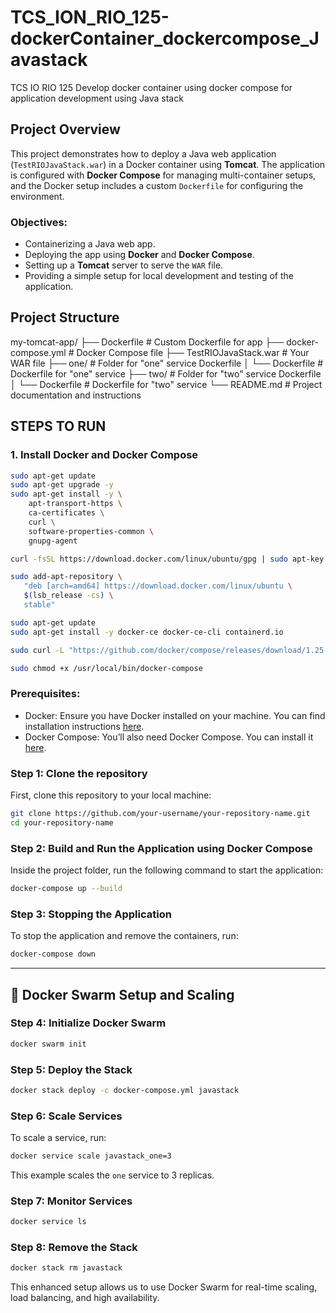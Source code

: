 # TCS_ION_RIO_125-dockerContainer_dockercompose_Javastack
TCS IO RIO 125 Develop docker container using docker compose for application development using Java stack

## Project Overview

This project demonstrates how to deploy a Java web application (`TestRIOJavaStack.war`) in a Docker container using **Tomcat**. The application is configured with **Docker Compose** for managing multi-container setups, and the Docker setup includes a custom `Dockerfile` for configuring the environment.

### Objectives:
- Containerizing a Java web app.
- Deploying the app using **Docker** and **Docker Compose**.
- Setting up a **Tomcat** server to serve the `WAR` file.
- Providing a simple setup for local development and testing of the application.

## Project Structure
my-tomcat-app/
├── Dockerfile                    # Custom Dockerfile for app
├── docker-compose.yml            # Docker Compose file
├── TestRIOJavaStack.war          # Your WAR file
├── one/                          # Folder for "one" service Dockerfile
│   └── Dockerfile                # Dockerfile for "one" service
├── two/                          # Folder for "two" service Dockerfile
│   └── Dockerfile                # Dockerfile for "two" service
└── README.md                     # Project documentation and instructions

## STEPS TO RUN 
### 1. Install Docker and Docker Compose

```bash
sudo apt-get update
sudo apt-get upgrade -y
sudo apt-get install -y \
    apt-transport-https \
    ca-certificates \
    curl \
    software-properties-common \
    gnupg-agent

curl -fsSL https://download.docker.com/linux/ubuntu/gpg | sudo apt-key add -

sudo add-apt-repository \
   "deb [arch=amd64] https://download.docker.com/linux/ubuntu \
   $(lsb_release -cs) \
   stable"

sudo apt-get update
sudo apt-get install -y docker-ce docker-ce-cli containerd.io

sudo curl -L "https://github.com/docker/compose/releases/download/1.25.5/docker-compose-$(uname -s)-$(uname -m)" -o /usr/local/bin/docker-compose

sudo chmod +x /usr/local/bin/docker-compose
```

### Prerequisites:

* Docker: Ensure you have Docker installed on your machine. You can find installation instructions [here](https://docs.docker.com/get-docker/).
* Docker Compose: You’ll also need Docker Compose. You can install it [here](https://docs.docker.com/compose/install/).

### Step 1: Clone the repository

First, clone this repository to your local machine:

```bash
git clone https://github.com/your-username/your-repository-name.git
cd your-repository-name
```

### Step 2: Build and Run the Application using Docker Compose

Inside the project folder, run the following command to start the application:

```bash
docker-compose up --build
```

### Step 3: Stopping the Application

To stop the application and remove the containers, run:

```bash
docker-compose down
```

---

## 🐳 Docker Swarm Setup and Scaling

### Step 4: Initialize Docker Swarm

```bash
docker swarm init
```

### Step 5: Deploy the Stack

```bash
docker stack deploy -c docker-compose.yml javastack
```

### Step 6: Scale Services

To scale a service, run:

```bash
docker service scale javastack_one=3
```

This example scales the `one` service to 3 replicas.

### Step 7: Monitor Services

```bash
docker service ls
```

### Step 8: Remove the Stack

```bash
docker stack rm javastack
```

This enhanced setup allows us to use Docker Swarm for real-time scaling, load balancing, and high availability.

